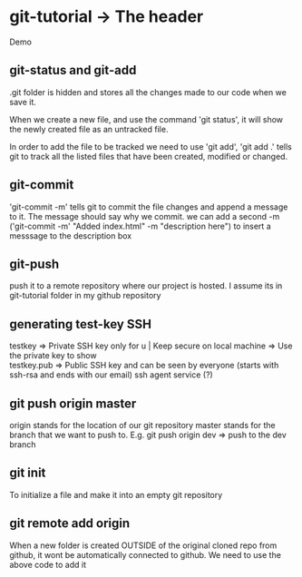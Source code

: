 # git-tutorial -> The header
Demo

## git-status and git-add

.git folder is hidden and stores all the changes made to our code when we save it.

When we create a new file, and use the command 'git status', it will show the newly created file as an untracked file.

In order to add the file to be tracked we need to use 'git add', 'git add .' tells git to track all the listed files that have been created, modified or changed.

## git-commit
'git-commit -m' tells git to commit the file changes and append a message to it. The message should say why we commit.
we can add a second -m ('git-commit -m' "Added index.html" -m "description here") to insert a messsage to the description box

## git-push 
push it to a remote repository where our project is hosted. I assume its in git-tutorial folder in my github repository

## generating test-key SSH
testkey => Private SSH key only for u | Keep secure on local machine
=> Use the private key to show  
testkey.pub => Public SSH key and can be seen by everyone (starts with ssh-rsa and ends with our email)
ssh agent service (?)

## git push origin master
origin stands for the location of our git repository
master stands for the branch that we want to push to.
E.g. git push origin dev => push to the dev branch

## git init
To initialize a file and make it into an empty git repository

## git remote add origin <HTTPSLINK>
When a new folder is created OUTSIDE of the original cloned repo from github, it wont be automatically connected to github. We need to use the above code to add it


